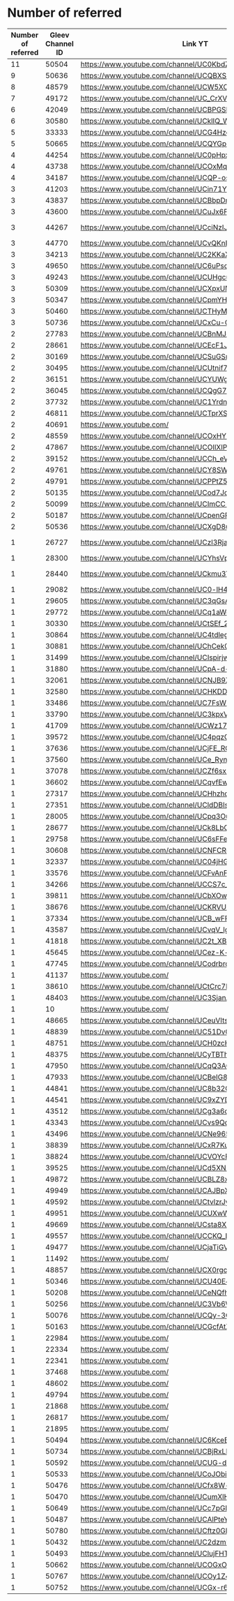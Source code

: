 # Number of referred

| Number of referred | Gleev Channel ID | Link YT | Status | Subscribers YT |
| --- | --- | --- | --- | --- |
| 11 | 50504 | https://www.youtube.com/channel/UC0KbdZ_6Ehp8uW5yF68RRpw | Gold | 668000 |
| 9 | 50636 | https://www.youtube.com/channel/UCQBXS-uYkOxzi6KZNHM2fLA | Rejected | 20 |
| 8 | 48579 | https://www.youtube.com/channel/UCW5XOLhwK9ujsXlxJIsLEbw | Silver | 182000 |
| 7 | 49172 | https://www.youtube.com/channel/UC_CrXVYFzuLyu6sF4RTSYfQ | Silver | 10900 |
| 6 | 42049 | https://www.youtube.com/channel/UCBPGSbZZ-ORdqrt2-tOrO9w | Gold | 139000 |
| 6 | 30580 | https://www.youtube.com/channel/UCklIQ_Wk1_BTZFjOYdcs4MQ | Silver | 2450 |
| 5 | 33333 | https://www.youtube.com/channel/UCG4HzoOHUMcx7cTEPWiIhiQ | Bronze | 452 |
| 5 | 50665 | https://www.youtube.com/channel/UCQYGp1xCUjQ8jO-bngb1mIw | Bronze | 6890 |
| 4 | 44254 | https://www.youtube.com/channel/UC0pHpxSt_4gd63WylQL0cVQ | Diamond | 1280000 |
| 4 | 43738 | https://www.youtube.com/channel/UCOxMq4HD0ybJbhAy4vUjIwA | Silver | 41500 |
| 4 | 34187 | https://www.youtube.com/channel/UCQP-osHU2Hz5cuKuue_cjKA | Silver | 2730 |
| 3 | 41203 | https://www.youtube.com/channel/UCin71YrWHEssfFtfENKEwNw | Silver | 3020 |
| 3 | 43837 | https://www.youtube.com/channel/UCBbpDru8D8p-eMWuAHPH1SA | Silver | 2720 |
| 3 | 43600 | https://www.youtube.com/channel/UCuJx6FlSRTGRVVAJQ4E9IMg | Gold | 27300 |
| 3 | 44267 | https://www.youtube.com/channel/UCciNzIJIT_Zhgk3_QYU9tFw | Opted Out | 19100 |
| 3 | 44770 | https://www.youtube.com/channel/UCvQKnEuYd3ppZSb738fP53w | Silver | 10000 |
| 3 | 34213 | https://www.youtube.com/channel/UC2KKaXGB6obL9VbG4xTTYVw | Bronze | 107 |
| 3 | 49650 | https://www.youtube.com/channel/UC6uPsoiA9I562tdjVj94zpQ | Bronze | 113 |
| 3 | 49243 | https://www.youtube.com/channel/UCUHgcuvYUwttB7hD0qjCf_A | Gold | 30400 |
| 3 | 50309 | https://www.youtube.com/channel/UCXpxUMQY8w8uAtca39HOOdw | Silver | 35800 |
| 3 | 50347 | https://www.youtube.com/channel/UCpmYHJjyIV7Skcro0QabBcw | Bronze | 2030 |
| 3 | 50460 | https://www.youtube.com/channel/UCTHyM5lbIgWM0C_DETj6PhA | Bronze | 89000 |
| 3 | 50736 | https://www.youtube.com/channel/UCxCu-GxMn_WvKtXhNRlv4Sw | Bronze | 1080 |
| 2 | 27783 | https://www.youtube.com/channel/UCBnMJqWibBtzElsKQ9sGkIg | Silver | 3430 |
| 2 | 28661 | https://www.youtube.com/channel/UCEcF1Jpb8aSvAUemt8gUFdQ | Bronze | 226 |
| 2 | 30169 | https://www.youtube.com/channel/UCSuGSmO1ZVajBmSWuPHkSNg | Silver | 2750 |
| 2 | 30495 | https://www.youtube.com/channel/UCUtnif7CvA3TrxrifAgUquw | Silver | 8290 |
| 2 | 36151 | https://www.youtube.com/channel/UCYUWg2GOvZDy8YvQ8yRzuLQ | Bronze | 184 |
| 2 | 36045 | https://www.youtube.com/channel/UCQgG7AAsaQ_5Vn_r6HqNt_A | Rejected | 23200 |
| 2 | 37732 | https://www.youtube.com/channel/UC1YrdnmHMZYgEz24nU_kY0Q | Rejected | 12 |
| 2 | 46811 | https://www.youtube.com/channel/UCTprXS-8XG70ns92JMtrZbA | Bronze | 173000 |
| 2 | 40691 | https://www.youtube.com/ | 0 |  |
| 2 | 48559 | https://www.youtube.com/channel/UCOxHY2MWqwSpXakf0GxpVQA | Gold | 139000 |
| 2 | 47867 | https://www.youtube.com/channel/UCOIlXIPMED7cP4pEdjDpfAA | Gold | 22300 |
| 2 | 39152 | https://www.youtube.com/channel/UCCh_eValhho83H5CIlULzig | Bronze | 941 |
| 2 | 49761 | https://www.youtube.com/channel/UCY8SWLXIb25-5_Ra-Mk8NXw | Bronze | 1210 |
| 2 | 49791 | https://www.youtube.com/channel/UCPPtZ5cvM3GzZ1uDo0Yhq_g | Bronze | 1900 |
| 2 | 50135 | https://www.youtube.com/channel/UCod7JodzJNb9AFlxC4DYm5w | Silver | 9300 |
| 2 | 50099 | https://www.youtube.com/channel/UCImCC-H3hS8-bd8IN7dGSLg | Rejected | 293 |
| 2 | 50187 | https://www.youtube.com/channel/UCpenGR4XTdzf4TT6oEHo5jA | Rejected | 2640 |
| 2 | 50536 | https://www.youtube.com/channel/UCXgD8uD6jjfjAHhSmaHgqkA | Silver | 323000 |
| 1 | 26727 | https://www.youtube.com/channel/UCzI3Rjamg7zSe_o0BwSeIQQ | Opted Out | 9100 |
| 1 | 28300 | https://www.youtube.com/channel/UCYhsVp_tynAWZK-r9ljCJ-g | Bronze | 1150 |
| 1 | 28440 | https://www.youtube.com/channel/UCkmu3YIa-FdLD4Ik-rZ6DKA | Opted Out | 571 |
| 1 | 29082 | https://www.youtube.com/channel/UC0-lH4taOBaPtS2L3S8427g | Bronze | 1260 |
| 1 | 29605 | https://www.youtube.com/channel/UC3qGsA5LDHkR7tlZ6dsFnNw | Bronze | 2320 |
| 1 | 29772 | https://www.youtube.com/channel/UCq1aWcSfdWCPbprYYxC_FOA | Silver | 22600 |
| 1 | 30330 | https://www.youtube.com/channel/UCtSEf_2PjPrws5OBrPx8R_g | Silver | 1990 |
| 1 | 30864 | https://www.youtube.com/channel/UC4tdleg-2qxniTrXUBzgh-A | Rejected | 1 |
| 1 | 30881 | https://www.youtube.com/channel/UChCek0X4b-GvhHy4T8h7AGQ | Rejected | 0 |
| 1 | 31499 | https://www.youtube.com/channel/UCIspirjwlw_Pcdk_PmG13cA | Rejected | 11 |
| 1 | 31880 | https://www.youtube.com/channel/UCpA-d-fcUgOFRPDY13EzCug | Bronze | 544 |
| 1 | 32061 | https://www.youtube.com/channel/UCNJB9XQzJ0M5Ngiuio1i03w | Bronze | 10700 |
| 1 | 32580 | https://www.youtube.com/channel/UCHKDD1JQCt7QmhiJFQpIdCw | Silver | 12000 |
| 1 | 33486 | https://www.youtube.com/channel/UC7FsWS4Uj7WU40UFEcxdrVA | Bronze | 1410 |
| 1 | 33790 | https://www.youtube.com/channel/UC3kpxVPuBzU6L6OShNovmQA | Bronze | 936 |
| 1 | 41709 | https://www.youtube.com/channel/UCWz17BEsr4cszWEbmc3OgpQ | Rejected | 20 |
| 1 | 39572 | https://www.youtube.com/channel/UC4pqzQBhOzzZhMEEjNc_PTw | Rejected | 7 |
| 1 | 37636 | https://www.youtube.com/channel/UCjFE_ROmGg-PIvrsSYwaLDQ | Bronze | 1640 |
| 1 | 37560 | https://www.youtube.com/channel/UCe_RynIdqgLIYAludBvhkRA | Rejected | 11 |
| 1 | 37078 | https://www.youtube.com/channel/UCZf6sxb3VTShszkAMO9MdRA | Silver | 39900 |
| 1 | 36602 | https://www.youtube.com/channel/UCqvfEwmTOU6tcsdu9T8HLjg | Bronze | 29 |
| 1 | 27317 | https://www.youtube.com/channel/UCHhzhqVZlbK-5Cq9jMd5Lpw | Silver | 1070 |
| 1 | 27351 | https://www.youtube.com/channel/UCldDBIsMwtE-4bAAFBPd3yA | Bronze | 2390 |
| 1 | 28005 | https://www.youtube.com/channel/UCpq3OuPblV2obnbhOjD9gzQ | Bronze | 1580 |
| 1 | 28677 | https://www.youtube.com/channel/UCk8LbCqg0qmFXVyt3W6TnIA | Bronze | 7090 |
| 1 | 29758 | https://www.youtube.com/channel/UC6sFFeCEq6wvrGqFhfeKxtQ | Silver | 38200 |
| 1 | 30608 | https://www.youtube.com/channel/UCNFCRqvSKB3dvB7UTIxtu_Q | Bronze | 648 |
| 1 | 32337 | https://www.youtube.com/channel/UC04jHGVr-ALNpC8kO_YeEbg | Rejected | 0 |
| 1 | 33576 | https://www.youtube.com/channel/UCFvAnFs7kzMPiD36kWQvBdA | Bronze | 2170 |
| 1 | 34266 | https://www.youtube.com/channel/UCCS7c_lALiW1NBUqpzC2C4A | Silver | 10900 |
| 1 | 39811 | https://www.youtube.com/channel/UCbXOwM4JRowxFdAbR4k-Hrg | Bronze | 1090 |
| 1 | 38676 | https://www.youtube.com/channel/UCKRVUCN0e0zpVQrCfNKUYuA | Bronze | 1040 |
| 1 | 37334 | https://www.youtube.com/channel/UCB_wFRGSqVf1RXeAvh-anpw | Rejected | 6 |
| 1 | 43587 | https://www.youtube.com/channel/UCvqV_IgAFGOh0qAdwDRoG9Q | Bronze | 2250 |
| 1 | 41818 | https://www.youtube.com/channel/UC2t_XBMPAkPdbzGvGVIrZ-A | Bronze | 2010 |
| 1 | 45645 | https://www.youtube.com/channel/UCez-K-wiCY32xrvY4tK9FdA | Bronze | 1000 |
| 1 | 47745 | https://www.youtube.com/channel/UCodrbrdaKcj4yaY4j2fbQ4g | Bronze | 84 |
| 1 | 41137 | https://www.youtube.com/ | 0 |  |
| 1 | 38610 | https://www.youtube.com/channel/UCtCrc7D3Rwz-1ilHXTfUmVg | Bronze | 59 |
| 1 | 48403 | https://www.youtube.com/channel/UC3SjanAd9dOU0nXQUbvjK1Q | Bronze | 9290 |
| 1 | 10 | https://www.youtube.com/ | 0 |  |
| 1 | 48665 | https://www.youtube.com/channel/UCeuVItswwR8ROmhS00_k3Ew | Gold | 1090000 |
| 1 | 48839 | https://www.youtube.com/channel/UC51Dv0JT7CXvW_ABeifeZJA | Bronze | 724 |
| 1 | 48751 | https://www.youtube.com/channel/UCH0zcHjNXcBTPKUHcHBEaTw | Bronze | 798 |
| 1 | 48375 | https://www.youtube.com/channel/UCyTBThD3N2_EJHYkaq2TwqA | Silver | 4440 |
| 1 | 47950 | https://www.youtube.com/channel/UCqQ3AOPcQtQdaxUSuTA38vw | Bronze | 25 |
| 1 | 47933 | https://www.youtube.com/channel/UCBeIG8BJPY221ziRronGD_w | Bronze | 3870 |
| 1 | 44841 | https://www.youtube.com/channel/UC8b32GWIZIgMQQX2-puMRtg | Bronze | 1920 |
| 1 | 44541 | https://www.youtube.com/channel/UC9xZYDJELEblFalwlg8PoWQ | Rejected | 97 |
| 1 | 43512 | https://www.youtube.com/channel/UCg3a6cQIF-Qjl5dV0hyd_ZA | Bronze | 1380 |
| 1 | 43343 | https://www.youtube.com/channel/UCvs9QdsbIY43rVmUAJUaT2w | Rejected | 30600 |
| 1 | 43496 | https://www.youtube.com/channel/UCNe965U0H_yNL1jv6aDnw0Q | Bronze | 29 |
| 1 | 38839 | https://www.youtube.com/channel/UCxR7Ku4TAsuQHllw1HNzUsg | Silver | 4180 |
| 1 | 38824 | https://www.youtube.com/channel/UCVOYcFcuvSMupmA6W3FmzdA | Bronze | 68 |
| 1 | 39525 | https://www.youtube.com/channel/UCd5XN3AP4awZFI88Ndz0tWg | Bronze | 41800 |
| 1 | 49872 | https://www.youtube.com/channel/UCBLZ8xMq0FqckJPY99HQ66Q | Bronze | 1990 |
| 1 | 49949 | https://www.youtube.com/channel/UCAJBpXGFQrU3DvjhxiVt2xQ | Bronze | 593 |
| 1 | 49592 | https://www.youtube.com/channel/UCtvlzrJy9OvPnzyzQTefb5A | Bronze | 748 |
| 1 | 49951 | https://www.youtube.com/channel/UCUXwW08z0PSdKQHRMsVhtlA | Bronze | 3960 |
| 1 | 49669 | https://www.youtube.com/channel/UCsta8XZimg9TjI-okrGUCHg | Bronze | 22700 |
| 1 | 49557 | https://www.youtube.com/channel/UCCKQ_IyNC2TLhRXvjMkOG3w | Rejected | 21 |
| 1 | 49477 | https://www.youtube.com/channel/UCjaTiGV6YPQd6ILf4Et2OAg | Bronze | 1870 |
| 1 | 11492 | https://www.youtube.com/ | 0 |  |
| 1 | 48857 | https://www.youtube.com/channel/UCX0rgcuOE9gzdCMFvMjucdQ | Bronze | 109000 |
| 1 | 50346 | https://www.youtube.com/channel/UCU40E4er8ej_jFPjx_Qpzpg | Bronze | 520 |
| 1 | 50208 | https://www.youtube.com/channel/UCeNQfhgIoxCkNDC9kyAdXxw | Bronze | 2410 |
| 1 | 50256 | https://www.youtube.com/channel/UC3Vb6WewsQfq45ArvrbBi5A | Bronze | 6190 |
| 1 | 50076 | https://www.youtube.com/channel/UCQy-3Q55VyWgyAY-Uf9gZMQ | Gold | 314000 |
| 1 | 50163 | https://www.youtube.com/channel/UCGcfAtXdn_CA7ffJZdzhcZA | Bronze | 1030 |
| 1 | 22984 | https://www.youtube.com/ | 0 |  |
| 1 | 22334 | https://www.youtube.com/ | 0 |  |
| 1 | 22341 | https://www.youtube.com/ | 0 |  |
| 1 | 37468 | https://www.youtube.com/ | 0 |  |
| 1 | 48602 | https://www.youtube.com/ | 0 |  |
| 1 | 49794 | https://www.youtube.com/ | 0 |  |
| 1 | 21868 | https://www.youtube.com/ | 0 |  |
| 1 | 26817 | https://www.youtube.com/ | 0 |  |
| 1 | 21895 | https://www.youtube.com/ | 0 |  |
| 1 | 50494 | https://www.youtube.com/channel/UC6KceEWx5gnQPiOe1Z_HIIA | Rejected | 75 |
| 1 | 50734 | https://www.youtube.com/channel/UCBjRxLIgCFwiBKnyBJ0pcvA | Rejected | 356 |
| 1 | 50592 | https://www.youtube.com/channel/UCUG-dRdYn6wvFkR-SoacvKA | Diamond | 7030000 |
| 1 | 50533 | https://www.youtube.com/channel/UCoJObi_UdyySWgzOCrtHmWQ | Bronze | 3650 |
| 1 | 50476 | https://www.youtube.com/channel/UCfx8W-ffX3MFtDBjuGDyoYA | Rejected | 21 |
| 1 | 50470 | https://www.youtube.com/channel/UCumXlHl9CHOzf78CLfOQPQw | Rejected | 65 |
| 1 | 50649 | https://www.youtube.com/channel/UCc7pGlqy9ewIK3gtbA_q_4w | Bronze | 1050 |
| 1 | 50487 | https://www.youtube.com/channel/UCAlPteYFv7K0xaATuaVaH5A | Bronze | 316 |
| 1 | 50780 | https://www.youtube.com/channel/UCftz0GBf6CtmFbJ-CSkcwsg | Bronze | 1410 |
| 1 | 50432 | https://www.youtube.com/channel/UC2dzmUDpY9jnXLGPnsR0jMg | Gold | 236000 |
| 1 | 50493 | https://www.youtube.com/channel/UClujFHTiC4vDhVfQEcpaV5A | Silver | 39300 |
| 1 | 50662 | https://www.youtube.com/channel/UCOGxOlxhwLigMfa_TCLF5Kg | Bronze | 888 |
| 1 | 50767 | https://www.youtube.com/channel/UCOy1Z4oZpIg0BAaw_-dLckw | Rejected | 25 |
| 1 | 50752 | https://www.youtube.com/channel/UCGx-r6DZB6clyZDhfB4UZkg | Bronze | 1390 |